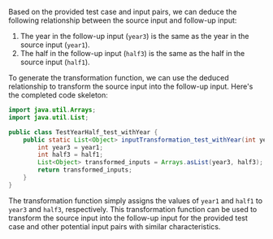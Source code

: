 Based on the provided test case and input pairs, we can deduce the following relationship between the source input and follow-up input:

1. The year in the follow-up input (`year3`) is the same as the year in the source input (`year1`).
2. The half in the follow-up input (`half3`) is the same as the half in the source input (`half1`).

To generate the transformation function, we can use the deduced relationship to transform the source input into the follow-up input. Here's the completed code skeleton:

```java
import java.util.Arrays;
import java.util.List;

public class TestYearHalf_test_withYear {
    public static List<Object> inputTransformation_test_withYear(int year1, int half1, int year2) {
        int year3 = year1;
        int half3 = half1;
        List<Object> transformed_inputs = Arrays.asList(year3, half3);
        return transformed_inputs;
    }
}
```

The transformation function simply assigns the values of `year1` and `half1` to `year3` and `half3`, respectively. This transformation function can be used to transform the source input into the follow-up input for the provided test case and other potential input pairs with similar characteristics.